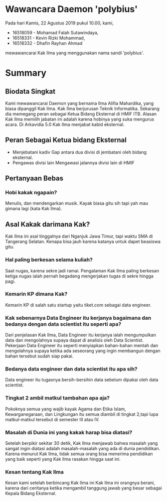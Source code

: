 # Wawancara Daemon 'polybius'
Pada hari Kamis, 22 Agustus 2019 pukul 10.00, kami,
- 16518059 - Mohamad Falah Sutawindaya,
- 16518331 - Kevin Rizki Mohammad,
- 16518332 - Dhafin Rayhan Ahmad

mewawancarai Kak Ilma yang menggunakan nama sandi 'polybius'.

# Summary
## Biodata Singkat
Kami mewawancarai Daemon yang bernama Ilma Alifia Mahardika, yang biasa dipanggil Kak Ilma. Kak Ilma berjurusan Teknik Informatika. Sekarang dia memegang peran sebagai Ketua Bidang Eksternal di HMIF ITB. Alasan Kak Ilma memilih jabatan ini adalah karena hobinya yang suka mengurus acara. 
Di Arkavidia 5.0 Kak Ilma menjabat kabid eksternal.

## Peran Sebagai Ketua bidang Eksternal
* Menjebatani kadiv
Gap antara dua divisi di jembatani oleh bidang eksternal.
* Pengawas divisi lain
Mengawasi jalannya divisi lain di HMIF

## Pertanyaan Bebas

### Hobi kakak ngapain?
Menulis, dan mendengarkan musik. Kayak biasa gitu sih tapi yah mau gimana lagi (kata Kak Ilma).

## Asal Kakak darimana Kak?
Kak Ilma ini asal tinggalnya dari Nganjuk Jawa Timur, tapi waktu SMA di Tangerang Selatan. Kenapa bisa jauh karena katanya untuk dapet beasiswa gitu.

### Hal paling berkesan selama kuliah?
Saat nugas, karena sekre jadi ramai. Pengalaman Kak Ilma paling berkesan ketiga nugas ialah pernah begadang mengerjakan tugas di sekre hingga pagi.

### Kemarin KP dimana Kak?
Kemarin KP di salah satu startup yaitu tiket.com sebagai data engineer. 

### Kak sebenarnya Data Engineer itu kerjanya bagaimana dan bedanya dengan data scientist itu seperti apa?
Dari penjelasan Kak Ilma, Data Engineer itu kerjanya ialah mengumpulkan data dan mengolahnya supaya dapat di analisis oleh Data Scientist. Pekerjaan Data Engineer itu seperti menyiapkan bahan-bahan mentah dan mengolahnya supaya ketika ada seseorang yang ingin membangun dengan bahan tersebut sudah siap pakai.

### Bedanya data engineer dan data scientist itu apa sih?
Data engineer itu tugasnya bersih-bersihin data sebelum dipakai oleh data scientist.

### Tingkat 2 ambil matkul tambahan apa aja?
Pokoknya semua yang wajib kayak Agama dan Etika Islam, Kewarganegaraan, dan Lingkungan itu semua diambil di tingkat 2,tapi lupa matkul-matkul tersebut di semester III atau IV.

### Masalah di Dunia ini yang kakak harap bisa diatasi?
Setelah berpikir sekitar 30 detik, Kak Ilma menjawab bahwa masalah yang sangat ingin diatasi adalah masalah-masalah yang ada di dunia pendidikan. Karena menurut Kak Ilma, tidak semua orang bisa menerima pendidikan yang baik seperti yang Kak Ilma rasakan hingga saat ini.

### Kesan tentang Kak Ilma
Kesan kami setelah berbincang Kak Ilma ini Kak Ilma ini orangnya berani, karena dari ceritanya ketika mengambil tanggung jawab yang besar sebagai Kepala Bidang Eksternal. 